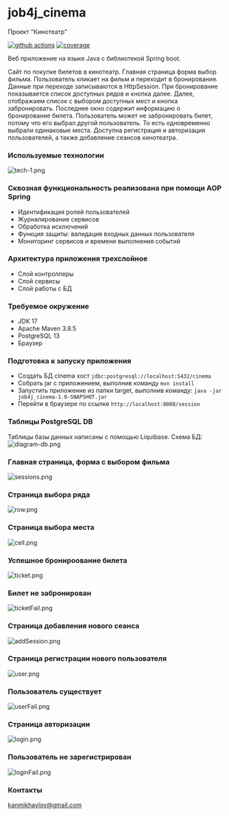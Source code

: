 # job4j_cinema
Проект "Кинотеатр"

[![github actions][actions-image]][actions-url]
[![coverage][codecov-image]][codecov-url]

Веб приложение на языке Java с библиотекой Spring boot.

Сайт по покупке билетов в кинотеатр.
Главная страница форма выбор фильма. Пользователь кликает на фильм и переходит в бронирование.
Данные при переходе записываются в HttpSession. При бронирование показывается список доступных рядов и кнопка далее. Далее, отображаем список с выбором доступных мест и кнопка забронировать.
Последнее окно содержит информацию о бронирование билета.
Пользователь может не забронировать билет, потому что его выбрал другой пользователь. То есть одновременно выбрали одинаковые места.
Доступна регистрация и авторизация пользователей, а также добавление сеансов кинотеатра.

### Используемые технологии
![tech-1.png](readme/images/tech-1.png)

### Сквозная функциональность реализована при помощи AOP Spring
- Идентификация ролей пользователей
- Журналирование сервисов
- Обработка исключений 
- Функция защиты: валидация входных данных пользователя
- Мониторинг сервисов и времени выполнения событий

### Архитектура приложения трехслойное
- Слой контроллеры
- Слой сервисы
- Слой работы с БД

### Требуемое окружение
- JDK 17
- Apache Maven 3.8.5
- PostgreSQL 13
- Браузер

### Подготовка к запуску приложения
- Создать БД cinema хост `jdbc:postgresql://localhost:5432/cinema`
- Собрать jar с приложением, выполнив команду `mvn install`
- Запустить приложение из папки target, выполнив команду: `java -jar job4j_cinema-1.0-SNAPSHOT.jar`
- Перейти в браузере по ссылке `http://localhost:8080/session`

### Таблицы PostgreSQL DB
Таблицы базы данных написаны с помощью Liquibase. Схема БД:
![diagram-db.png](readme/images/diagram-db.png)

### Главная страница, форма с выбором фильма
![sessions.png](readme/images/sessions.png)

### Страница выбора ряда
![row.png](readme/images/row.png)

### Страница выбора места
![cell.png](readme/images/cell.png)

### Успешное бронироование билета
![ticket.png](readme/images/ticket.png)

### Билет не забронирован
![ticketFail.png](readme/images/ticketFail.png)

### Страница добавления нового сеанса
![addSession.png](readme/images/addSession.png)

### Страница регистрации нового пользователя
![user.png](readme/images/user.png)

### Пользователь существует
![userFail.png](readme/images/userFail.png)

### Страница авторизации
![login.png](readme/images/login.png)

### Пользователь не зарегистрирован
![loginFail.png](readme/images/loginFail.png)

### Контакты
kanmikhaylov@gmail.com

[actions-image]: https://github.com/kamikhaylov/job4j_cinema/actions/workflows/maven.yml/badge.svg
[actions-url]: https://github.com/kamikhaylov/job4j_cinema/actions/workflows/maven.yml
[codecov-image]: https://codecov.io/gh/kamikhaylov/job4j_cinema/graph/badge.svg?token=
[codecov-url]: https://codecov.io/gh/kamikhaylov/job4j_cinema